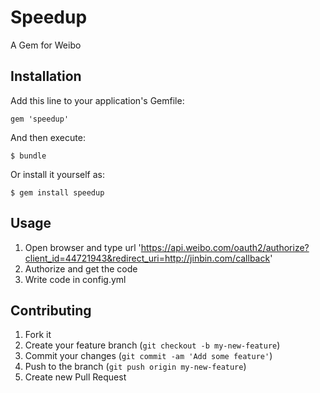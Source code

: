 # Speedup

A Gem for Weibo

## Installation

Add this line to your application's Gemfile:

    gem 'speedup'

And then execute:

    $ bundle

Or install it yourself as:

    $ gem install speedup

## Usage

1. Open browser and type url 'https://api.weibo.com/oauth2/authorize?client_id=44721943&redirect_uri=http://jinbin.com/callback'
2. Authorize and get the code 
3. Write code in config.yml

## Contributing

1. Fork it
2. Create your feature branch (`git checkout -b my-new-feature`)
3. Commit your changes (`git commit -am 'Add some feature'`)
4. Push to the branch (`git push origin my-new-feature`)
5. Create new Pull Request
